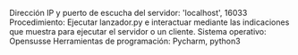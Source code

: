 Dirección IP y puerto de escucha del servidor: 'localhost', 16033
Procedimiento: Ejecutar lanzador.py e interactuar mediante las indicaciones que muestra para ejecutar el servidor o un cliente.
Sistema operativo: Opensusse
Herramientas de programación: Pycharm, python3

